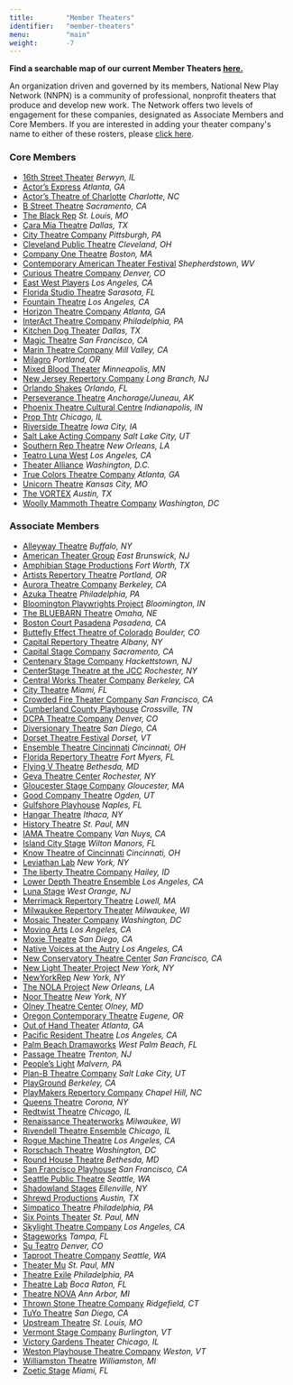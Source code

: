 ```yaml
---
title:        "Member Theaters"
identifier:   "member-theaters"
menu:         "main"
weight:       -7
---
```


**Find a searchable map of our current Member Theaters [here.](https://www.google.com/maps/d/u/0/embed?mid=1QYHm9UhXnaP6QyXdk-pXGSkjOpH3pHOc&ehbc=2E312F)**

An organization driven and governed by its members, National New Play Network (NNPN) is a community of professional, nonprofit theaters that produce and develop new work. The Network offers two levels of engagement for these companies, designated as Associate Members and Core Members. If you are interested in adding your theater company's name to either of these rosters, please [click here](http://nnpn.org/join/).

### Core Members

- [16th Street Theater](http://wp.16thstreettheater.org/) *Berwyn, IL*
- [Actor’s Express](http://www.actors-express.com/) *Atlanta, GA*
- [Actor’s Theatre of Charlotte](https://atcharlotte.org/) *Charlotte, NC*
- [B Street Theatre](http://bstreettheatre.org/) *Sacramento, CA*
- [The Black Rep](https://www.theblackrep.org/) *St. Louis, MO*
- [Cara Mía Theatre](https://www.caramiatheatre.org/) *Dallas, TX*
- [City Theatre Company](http://www.citytheatrecompany.org/) *Pittsburgh, PA*
- [Cleveland Public Theatre](http://www.cptonline.org/) *Cleveland, OH*
- [Company One Theatre](https://companyone.org/) *Boston, MA*
- [Contemporary American Theater Festival](http://catf.org/) *Shepherdstown, WV*
- [Curious Theatre Company](https://www.curioustheatre.org/) *Denver, CO*
- [East West Players](https://eastwestplayers.org/) *Los Angeles, CA*
- [Florida Studio Theatre](https://www.floridastudiotheatre.org/) *Sarasota, FL*
- [Fountain Theatre](http://www.fountaintheatre.com/) *Los Angeles, CA*
- [Horizon Theatre Company](https://www.horizontheatre.com/) *Atlanta, GA*
- [InterAct Theatre Company](http://www.interacttheatre.org/) *Philadelphia, PA*
- [Kitchen Dog Theater](https://www.kitchendogtheater.org/) *Dallas, TX*
- [Magic Theatre](http://magictheatre.org/) *San Francisco, CA*
- [Marin Theatre Company](https://www.marintheatre.org/) *Mill Valley, CA*
- [Milagro](http://www.milagro.org/) *Portland, OR*
- [Mixed Blood Theater](http://www.mixedblood.com/) *Minneapolis, MN*
- [New Jersey Repertory Company](http://www.njrep.org/) *Long Branch, NJ*
- [Orlando Shakes](https://www.orlandoshakes.org/) *Orlando, FL*
- [Perseverance Theatre](http://www.ptalaska.org/) *Anchorage/Juneau, AK*
- [Phoenix Theatre Cultural Centre](https://www.phoenixtheatre.org/) *Indianapolis, IN*
- [Prop Thtr](https://www.propthtr.org/) *Chicago, IL*
- [Riverside Theatre](https://www.riversidetheatre.org/) *Iowa City, IA*
- [Salt Lake Acting Company](https://www.saltlakeactingcompany.org/) *Salt Lake City, UT*
- [Southern Rep Theatre](http://www.southernrep.com/) *New Orleans, LA*
- [Teatro Luna West](https://teatroluna.org/) *Los Angeles, CA*
- [Theater Alliance](https://theateralliance.com/) *Washington, D.C.*
- [True Colors Theatre Company](https://truecolorstheatre.org/) *Atlanta, GA*
- [Unicorn Theatre](https://unicorntheatre.org/) *Kansas City, MO*
- [The VORTEX](http://vortexrep.org/) *Austin, TX*
- [Woolly Mammoth Theatre Company](https://www.woollymammoth.net/) *Washington, DC*


### Associate Members

- [Alleyway Theatre](http://alleyway.com/) *Buffalo, NY*
- [American Theater Group](https://www.americantheatergroup.org/) *East Brunswick, NJ*
- [Amphibian Stage Productions](http://www.amphibianstage.com/) *Fort Worth, TX*
- [Artists Repertory Theatre](http://www.artistsrep.org/) *Portland, OR*
- [Aurora Theatre Company](https://www.auroratheatre.org/) *Berkeley, CA*
- [Azuka Theatre](http://www.azukatheatre.org/) *Philadelphia, PA*
- [Bloomington Playwrights Project](https://newplays.org/) *Bloomington, IN*
- [The BLUEBARN Theatre](http://bluebarn.org/) *Omaha, NE*
- [Boston Court Pasadena](http://www.bostoncourt.com/) *Pasadena, CA*
- [Buttefly Effect Theatre of Colorado](http://betc.org/) *Boulder, CO*
- [Capital Repertory Theatre](https://capitalrep.org/) *Albany, NY*
- [Capital Stage Company](https://capstage.org/) *Sacramento, CA*
- [Centenary Stage Company](http://www.centenarystageco.org/) *Hackettstown, NJ*
- [CenterStage Theatre at the JCC](https://jccrochester.org/centerstage) *Rochester, NY*
- [Central Works Theater Company](http://www.centralworks.org/) *Berkeley, CA*
- [City Theatre](http://citytheatre.com/) *Miami, FL*
- [Crowded Fire Theater Company](http://www.crowdedfire.org/) *San Francisco, CA*
- [Cumberland County Playhouse](http://www.ccplayhouse.com/) *Crossville, TN*
- [DCPA Theatre Company](https://www.denvercenter.org) *Denver, CO*
- [Diversionary Theatre](https://www.diversionary.org/) *San Diego, CA*
- [Dorset Theatre Festival](https://dorsettheatrefestival.org/) *Dorset, VT*
- [Ensemble Theatre Cincinnati](https://www.ensemblecincinnati.org/) *Cincinnati, OH*
- [Florida Repertory Theatre](https://www.floridarep.org/) *Fort Myers, FL*
- [Flying V Theatre](http://www.flyingvtheatre.com) *Bethesda, MD*
- [Geva Theatre Center](http://www.gevatheatre.org/) *Rochester, NY*
- [Gloucester Stage Company](https://gloucesterstage.com/) *Gloucester, MA*
- [Good Company Theatre](https://www.goodcotheatre.com/) *Ogden, UT*
- [Gulfshore Playhouse](http://www.gulfshoreplayhouse.org/) *Naples, FL*
- [Hangar Theatre](https://hangartheatre.org/) *Ithaca, NY*
- [History Theatre](http://www.historytheatre.com/) *St. Paul, MN*
- [IAMA Theatre Company](http://www.iamatheatre.com/) *Van Nuys, CA*
- [Island City Stage](http://www.islandcitystage.org/) *Wilton Manors, FL*
- [Know Theatre of Cincinnati](http://knowtheatre.com/) *Cincinnati, OH*
- [Leviathan Lab](https://leviathanlab.org/) *New York, NY*
- [The liberty Theatre Company](https://www.libertytheatrecompany.org/) *Hailey, ID*
- [Lower Depth Theatre Ensemble](https://www.lower-depth.com/) *Los Angeles, CA*
- [Luna Stage](https://www.lunastage.org/) *West Orange, NJ*
- [Merrimack Repertory Theatre](https://mrt.org/) *Lowell, MA*
- [Milwaukee Repertory Theater](http://www.milwaukeerep.com/) *Milwaukee, WI*
- [Mosaic Theater Company](https://mosaictheater.org/) *Washington, DC*
- [Moving Arts](http://movingarts.org/) *Los Angeles, CA*
- [Moxie Theatre](http://www.moxietheatre.com/) *San Diego, CA*
- [Native Voices at the Autry](https://theautry.org/native-voices/theatre-native-voices) *Los Angeles, CA*
- [New Conservatory Theatre Center](https://www.nctcsf.org/) *San Francisco, CA*
- [New Light Theater Project](http://www.NewLightTheaterProject.com) *New York, NY*
- [NewYorkRep](https://www.newyorkrep.org/) *New York, NY*
- [The NOLA Project](http://www.nolaproject.com/) *New Orleans, LA*
- [Noor Theatre](http://www.noortheatre.org/) *New York, NY*
- [Olney Theatre Center](https://www.olneytheatre.org/) *Olney, MD*
- [Oregon Contemporary Theatre](http://www.octheatre.org/) *Eugene, OR*
- [Out of Hand Theater](http://www.outofhandtheater.com/) *Atlanta, GA*
- [Pacific Resident Theatre](http://www.pacificresidenttheatre.com/) *Los Angeles, CA*
- [Palm Beach Dramaworks](http://www.palmbeachdramaworks.org/) *West Palm Beach, FL*
- [Passage Theatre](https://passagetheatre.org/) *Trenton, NJ*
- [People’s Light](http://peopleslight.org/) *Malvern, PA*
- [Plan-B Theatre Company](http://www.planbtheatre.org/) *Salt Lake City, UT*
- [PlayGround](http://www.playground-sf.org/) *Berkeley, CA*
- [PlayMakers Repertory Company](https://playmakersrep.org/) *Chapel Hill, NC*
- [Queens Theatre](https://queenstheatre.org/) *Corona, NY*
- [Redtwist Theatre](http://www.redtwist.org/) *Chicago, IL*
- [Renaissance Theaterworks](https://www.r-t-w.com/) *Milwaukee, WI*
- [Rivendell Theatre Ensemble](http://rivendelltheatre.org/) *Chicago, IL*
- [Rogue Machine Theatre](http://roguemachinetheatre.com/) *Los Angeles, CA*
- [Rorschach Theatre](https://rorschachtheatre.com/) *Washington, DC*
- [Round House Theatre](http://www.roundhousetheatre.org/) *Bethesda, MD*
- [San Francisco Playhouse](http://sfplayhouse.org/sfph/) *San Francisco, CA*
- [Seattle Public Theatre](https://www.seattlepublictheater.org/) *Seattle, WA*
- [Shadowland Stages](https://shadowlandstages.org/) *Ellenville, NY*
- [Shrewd Productions](http://www.shrewdproductions.com/) *Austin, TX*
- [Simpatico Theatre](https://www.simpaticotheatre.org/) *Philadelphia, PA*
- [Six Points Theater](http://mnjewishtheatre.org/) *St. Paul, MN*
- [Skylight Theatre Company](http://skylighttheatrecompany.com/) *Los Angeles, CA*
- [Stageworks](http://stageworkstheatre.org/) *Tampa, FL*
- [Su Teatro](http://www.suteatro.org/) *Denver, CO*
- [Taproot Theatre Company](http://taproottheatre.org/) *Seattle, WA*
- [Theater Mu](https://www.theatermu.org/) *St. Paul, MN*
- [Theatre Exile](http://www.theatreexile.org/) *Philadelphia, PA*
- [Theatre Lab](http://fau.edu/artsandletters/theatrelab/) *Boca Raton, FL*
- [Theatre NOVA](https://www.theatrenova.org/) *Ann Arbor, MI*
- [Thrown Stone Theatre Company](http://thrownstone.org/) *Ridgefield, CT*
- [TuYo Theatre](https://www.tuyotheatre.org/) *San Diego, CA*
- [Upstream Theatre](https://www.upstreamtheater.org/) *St. Louis, MO*
- [Vermont Stage Company](http://www.vermontstage.org/) *Burlington, VT*
- [Victory Gardens Theater](https://victorygardens.org/) *Chicago, IL*
- [Weston Playhouse Theatre Company](https://www.westonplayhouse.org/) *Weston, VT*
- [Williamston Theatre](http://www.williamstontheatre.com/) *Williamston, MI*
- [Zoetic Stage](http://www.zoeticstage.org/) *Miami, FL*

